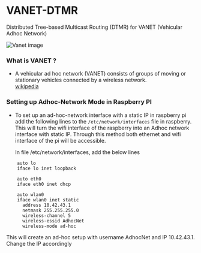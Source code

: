 # VANET-DTMR
Distributed Tree-based Multicast Routing (DTMR) for VANET (Vehicular Adhoc Network)

![Vanet image](https://www.researchgate.net/profile/Anis_Ur_Rahman2/publication/330772224/figure/fig3/AS:727739887783938@1550518118286/VANET-communication-architecture.png)

### What is VANET ?  
- A vehicular ad hoc network (VANET) consists of groups of moving or stationary vehicles connected by a wireless network.  
[wikipedia](https://en.wikipedia.org/wiki/Vehicular_ad-hoc_network)

### Setting up Adhoc-Network Mode in Raspberry PI  

- To set up an ad-hoc-network interface with a static IP in raspberry pi add the following lines to the `/etc/network/interfaces` file in raspberry. This will turn the wifi interface of the raspberry into an Adhoc network interface with static IP. Through this method both ethernet and wifi interface of the pi will be accessible.

    In file /etc/network/interfaces, add the below lines
```
    auto lo
    iface lo inet loopback

    auto eth0
    iface eth0 inet dhcp

    auto wlan0  
    iface wlan0 inet static  
      address 10.42.43.1  
      netmask 255.255.255.0  
      wireless-channel 5  
      wireless-essid AdhocNet  
      wireless-mode ad-hoc 
```
This will create an ad-hoc setup with username AdhocNet and IP 10.42.43.1. Change the IP accordingly
